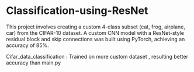 # Classification-using-ResNet
This project involves creating a custom 4-class subset (cat, frog, airplane, car) from the CIFAR-10 dataset. A custom CNN model with a ResNet-style residual block and skip connections was built using PyTorch, achieving an accuracy of 85%.

Cifar_data_classification : Trained on more custom dataset , resulting better accuracy than main.py

